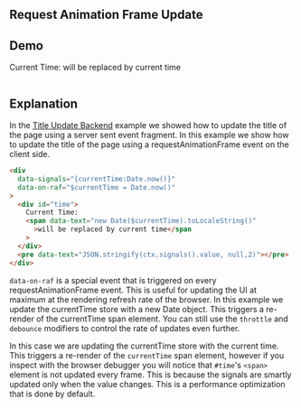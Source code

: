 ## Request Animation Frame Update

## Demo

<div data-signals="{currentTime:Date.now()}" data-on-raf="$currentTime = Date.now()">
  <div id="time">Current Time: <span data-text="new Date($currentTime).toLocaleString()">will be replaced by current time</span></div>
  <pre data-text="JSON.stringify(ctx.signals().value, null,2)"></pre>
</div>

## Explanation

In the [Title Update Backend](/examples/title_update_backend) example we showed how to update the title of the page using a server sent event fragment. In this example we show how to update the title of the page using a requestAnimationFrame event on the client side.

```html
<div
  data-signals="{currentTime:Date.now()}"
  data-on-raf="$currentTime = Date.now()"
>
  <div id="time">
    Current Time:
    <span data-text="new Date($currentTime).toLocaleString()"
      >will be replaced by current time</span
    >
  </div>
  <pre data-text="JSON.stringify(ctx.signals().value, null,2)"></pre>
</div>
```

`data-on-raf` is a special event that is triggered on every requestAnimationFrame event. This is useful for updating the UI at maximum at the rendering refresh rate of the browser. In this example we update the currentTime store with a new Date object. This triggers a re-render of the currentTime span element. You can still use the `throttle` and `debounce` modifiers to control the rate of updates even further.

In this case we are updating the currentTime store with the current time. This triggers a re-render of the `currentTime` span element, however if you inspect with the browser debugger you will notice that `#time`'s `<span>` element is not updated every frame. This is because the signals are smartly updated only when the value changes. This is a performance optimization that is done by default.
